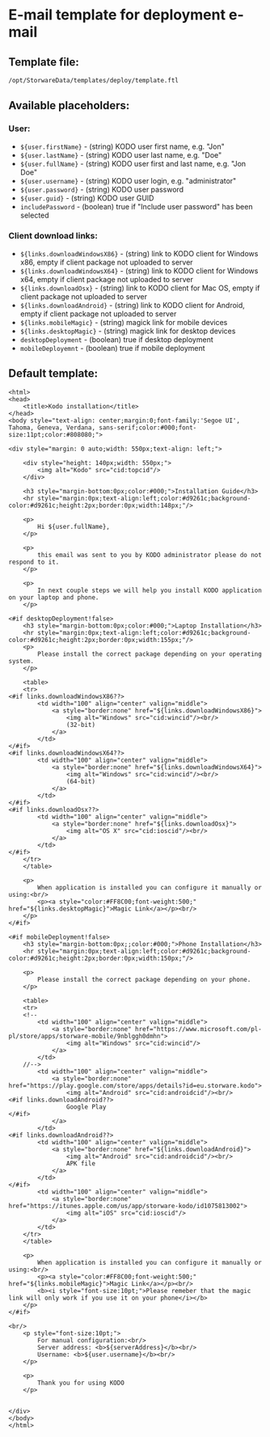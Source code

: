 # E-mail template for deployment e-mail

## **Template file:**

```bash
/opt/StorwareData/templates/deploy/template.ftl
```

## **Available placeholders:**

### User:

* `${user.firstName}` - \(string\) KODO user first name, e.g. "Jon"
* `${user.lastName}` - \(string\) KODO user last name, e.g. "Doe"
* `${user.fullName}` - \(string\) KODO user first and last name, e.g. "Jon Doe"
* `${user.username}` - \(string\) KODO user login, e.g. "administrator"
* `${user.password}` - \(string\) KODO user password
* `${user.guid}` - \(string\) KODO user GUID
* `includePassword` - \(boolean\) true if "Include user password" has been selected

### Client download links:

* `${links.downloadWindowsX86}` - \(string\) link to KODO client for Windows x86, empty if client package not uploaded to server
* `${links.downloadWindowsX64}` - \(string\) link to KODO client for Windows x64, empty if client package not uploaded to server
* `${links.downloadOsx}` - \(string\) link to KODO client for Mac OS, empty if client package not uploaded to server
* `${links.downloadAndroid}` - \(string\) link to KODO client for Android, empty if client package not uploaded to server
* `${links.mobileMagic}` - \(string\) magick link for mobile devices
* `${links.desktopMagic}` - \(string\) magick link for desktop devices
* `desktopDeployment` - \(boolean\) true if desktop deployment
* `mobileDeployemnt` - \(boolean\) true if mobile deployment

## **Default template:**

```markup
<html>
<head>
    <title>Kodo installation</title>
</head>
<body style="text-align: center;margin:0;font-family:'Segoe UI', Tahoma, Geneva, Verdana, sans-serif;color:#000;font-size:11pt;color:#808080;">

<div style="margin: 0 auto;width: 550px;text-align: left;">

    <div style="height: 140px;width: 550px;">
        <img alt="Kodo" src="cid:topcid"/>
    </div>

    <h3 style="margin-bottom:0px;color:#000;">Installation Guide</h3>
    <hr style="margin:0px;text-align:left;color:#d9261c;background-color:#d9261c;height:2px;border:0px;width:148px;"/>

    <p>
        Hi ${user.fullName},
    </p>

    <p>
        this email was sent to you by KODO administrator please do not respond to it.
    </p>

    <p>
        In next couple steps we will help you install KODO application on your laptop and phone.
    </p>

<#if desktopDeployment!false>
    <h3 style="margin-bottom:0px;color:#000;">Laptop Installation</h3>
    <hr style="margin:0px;text-align:left;color:#d9261c;background-color:#d9261c;height:2px;border:0px;width:155px;"/>
    <p>
        Please install the correct package depending on your operating system.
    </p>

    <table>
    <tr>
<#if links.downloadWindowsX86??>
        <td width="100" align="center" valign="middle">
            <a style="border:none" href="${links.downloadWindowsX86}">
                <img alt="Windows" src="cid:wincid"/><br/>
                (32-bit)
            </a>
        </td>
</#if>
<#if links.downloadWindowsX64??>
        <td width="100" align="center" valign="middle">
            <a style="border:none" href="${links.downloadWindowsX64}">
                <img alt="Windows" src="cid:wincid"/><br/>
                (64-bit)
            </a>
        </td>
</#if>
<#if links.downloadOsx??>
        <td width="100" align="center" valign="middle">
            <a style="border:none" href="${links.downloadOsx}">
                <img alt="OS X" src="cid:ioscid"/><br/>
            </a>
        </td>
</#if>
    </tr>
    </table>

    <p>
        When application is installed you can configure it manually or using:<br/>
        <p><a style="color:#FF8C00;font-weight:500;" href="${links.desktopMagic}">Magic Link</a></p><br/>
    </p>
</#if>

<#if mobileDeployment!false>
    <h3 style="margin-bottom:0px;;color:#000;">Phone Installation</h3>
    <hr style="margin:0px;text-align:left;color:#d9261c;background-color:#d9261c;height:2px;border:0px;width:150px;"/>

    <p>
        Please install the correct package depending on your phone.
    </p>

    <table>
    <tr>
    <!--
        <td width="100" align="center" valign="middle">
            <a style="border:none" href="https://www.microsoft.com/pl-pl/store/apps/storware-mobile/9nblggh0dmhn">
                <img alt="Windows" src="cid:wincid"/>
            </a>
        </td>
    //-->
        <td width="100" align="center" valign="middle">
            <a style="border:none" href="https://play.google.com/store/apps/details?id=eu.storware.kodo">
                <img alt="Android" src="cid:androidcid"/><br/>
<#if links.downloadAndroid??>
                Google Play
</#if>
            </a>
        </td>
<#if links.downloadAndroid??>
        <td width="100" align="center" valign="middle">
            <a style="border:none" href="${links.downloadAndroid}">
                <img alt="Android" src="cid:androidcid"/><br/>
                APK file
            </a>
        </td>
</#if>
        <td width="100" align="center" valign="middle">
            <a style="border:none" href="https://itunes.apple.com/us/app/storware-kodo/id1075813002">
                <img alt="iOS" src="cid:ioscid"/>
            </a>
        </td>
    </tr>
    </table>

    <p>
        When application is installed you can configure it manually or using:<br/>
        <p><a style="color:#FF8C00;font-weight:500;" href="${links.mobileMagic}">Magic Link</a></p><br/>
        <b><i style="font-size:10pt;">Please remeber that the magic link will only work if you use it on your phone</i></b>
    </p>
</#if>

<br/>
    <p style="font-size:10pt;">
        For manual configuration:<br/>
        Server address: <b>${serverAddress}</b><br/>
        Username: <b>${user.username}</b><br/>
    </p>

    <p>
        Thank you for using KODO
    </p>


</div>
</body>
</html>
```

